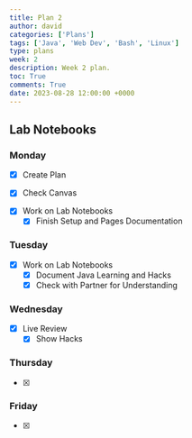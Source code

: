 ```yaml
---
title: Plan 2
author: david
categories: ['Plans']
tags: ['Java', 'Web Dev', 'Bash', 'Linux']
type: plans
week: 2
description: Week 2 plan.
toc: True
comments: True
date: 2023-08-28 12:00:00 +0000
---
```


## Lab Notebooks

### Monday

- [x] Create Plan
 + [x] Check Canvas
- [x] Work on Lab Notebooks
  + [x] Finish Setup and Pages Documentation

### Tuesday
- [x] Work on Lab Notebooks
  + [x] Document Java Learning and Hacks
  + [x] Check with Partner for Understanding

### Wednesday

- [x] Live Review
  + [x] Show Hacks

### Thursday

- [x] 

### Friday

- [x] 